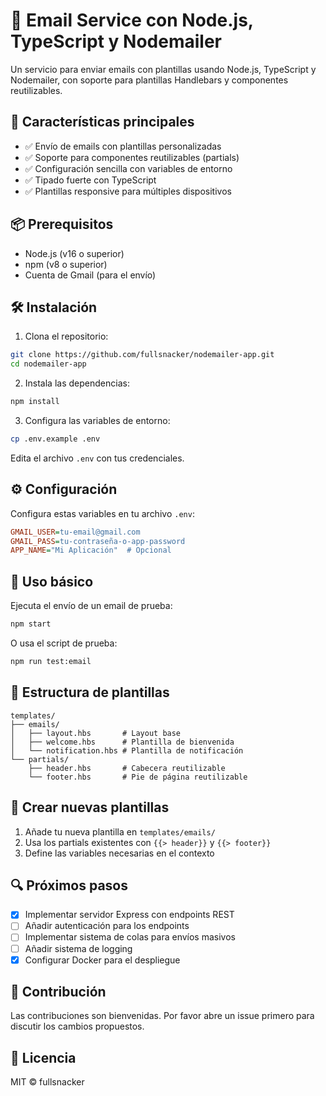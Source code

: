 # 📧 Email Service con Node.js, TypeScript y Nodemailer

Un servicio para enviar emails con plantillas usando Node.js, TypeScript y Nodemailer, con soporte para plantillas Handlebars y componentes reutilizables.

## 🚀 Características principales

- ✅ Envío de emails con plantillas personalizadas
- ✅ Soporte para componentes reutilizables (partials)
- ✅ Configuración sencilla con variables de entorno
- ✅ Tipado fuerte con TypeScript
- ✅ Plantillas responsive para múltiples dispositivos

## 📦 Prerequisitos

- Node.js (v16 o superior)
- npm (v8 o superior)
- Cuenta de Gmail (para el envío)

## 🛠️ Instalación

1. Clona el repositorio:

```bash
git clone https://github.com/fullsnacker/nodemailer-app.git
cd nodemailer-app
```

2. Instala las dependencias:

```bash
npm install
```

3. Configura las variables de entorno:

```bash
cp .env.example .env
```

Edita el archivo `.env` con tus credenciales.

## ⚙️ Configuración

Configura estas variables en tu archivo `.env`:

```ini
GMAIL_USER=tu-email@gmail.com
GMAIL_PASS=tu-contraseña-o-app-password
APP_NAME="Mi Aplicación"  # Opcional
```

## 🚦 Uso básico

Ejecuta el envío de un email de prueba:

```bash
npm start
```

O usa el script de prueba:

```bash
npm run test:email
```

## 🎨 Estructura de plantillas

```
templates/
├── emails/
│   ├── layout.hbs       # Layout base
│   ├── welcome.hbs      # Plantilla de bienvenida
│   └── notification.hbs # Plantilla de notificación
└── partials/
    ├── header.hbs       # Cabecera reutilizable
    └── footer.hbs       # Pie de página reutilizable
```

## 📝 Crear nuevas plantillas

1. Añade tu nueva plantilla en `templates/emails/`
2. Usa los partials existentes con `{{> header}}` y `{{> footer}}`
3. Define las variables necesarias en el contexto

## 🔍 Próximos pasos

- [x] Implementar servidor Express con endpoints REST
- [ ] Añadir autenticación para los endpoints
- [ ] Implementar sistema de colas para envíos masivos
- [ ] Añadir sistema de logging
- [x] Configurar Docker para el despliegue

## 🤝 Contribución

Las contribuciones son bienvenidas. Por favor abre un issue primero para discutir los cambios propuestos.

## 📄 Licencia

MIT © fullsnacker
